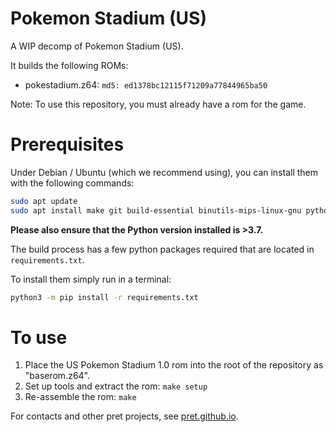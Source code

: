 # Pokemon Stadium (US)
A WIP decomp of Pokemon Stadium (US).

It builds the following ROMs:

* pokestadium.z64: `md5: ed1378bc12115f71209a77844965ba50`

Note: To use this repository, you must already have a rom for the game.

# Prerequisites

Under Debian / Ubuntu (which we recommend using), you can install them with the following commands:

```bash
sudo apt update
sudo apt install make git build-essential binutils-mips-linux-gnu python3 python3-pip
```

**Please also ensure that the Python version installed is >3.7.**

The build process has a few python packages required that are located in `requirements.txt`.

To install them simply run in a terminal:

```bash
python3 -m pip install -r requirements.txt
```

# To use
1. Place the US Pokemon Stadium 1.0 rom into the root of the repository as "baserom.z64".
2. Set up tools and extract the rom: `make setup`
3. Re-assemble the rom: `make`

For contacts and other pret projects, see [pret.github.io](https://pret.github.io/).
